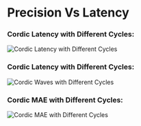 # Precision Vs Latency

### Cordic Latency with Different Cycles:
![Cordic Latency with Different Cycles](https://github.com/AzazHassankhan/STM32Xxxx_Accelerator_Evaluation/assets/92155897/09251083-1537-4b34-9014-d42688e80312)

### Cordic Latency with Different Cycles:
![Cordic Waves with Different Cycles](https://github.com/AzazHassankhan/STM32Xxxx_Accelerator_Evaluation/assets/92155897/9c6f745e-80ca-43d4-b6d2-e4622842f5aa)

### Cordic MAE with Different Cycles:
![Cordic MAE with Different Cycles](https://github.com/AzazHassankhan/STM32Xxxx_Accelerator_Evaluation/assets/92155897/5e02fe63-e187-4fbd-a7c7-532ed185a906)

